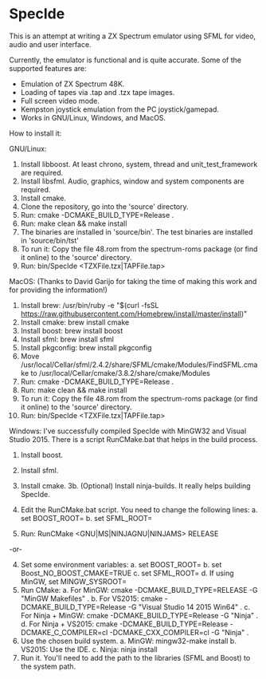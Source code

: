 # SpecIde

This is an attempt at writing a ZX Spectrum emulator using SFML for video, audio and user interface.

Currently, the emulator is functional and is quite accurate. Some of the supported features are:

- Emulation of ZX Spectrum 48K.
- Loading of tapes via .tap and .tzx tape images.
- Full screen video mode.
- Kempston joystick emulation from the PC joystick/gamepad.
- Works in GNU/Linux, Windows, and MacOS.

How to install it:

GNU/Linux:
1. Install libboost. At least chrono, system, thread and unit_test_framework are required.
2. Install libsfml. Audio, graphics, window and system components are required.
3. Install cmake.
4. Clone the repository, go into the 'source' directory.
5. Run: cmake -DCMAKE_BUILD_TYPE=Release .
6. Run: make clean && make install
7. The binaries are installed in 'source/bin'. The test binaries are installed in 'source/bin/tst'
8. To run it: Copy the file 48.rom from the spectrum-roms package (or find it online) to the 'source' directory.
9. Run: bin/SpecIde <TZXFile.tzx|TAPFile.tap>

MacOS: (Thanks to David Garijo for taking the time of making this work and for providing the information!)
1. Install brew: /usr/bin/ruby -e "$(curl -fsSL https://raw.githubusercontent.com/Homebrew/install/master/install)"
2. Install cmake: brew install cmake
3. Install boost: brew install boost
4. Install sfml: brew install sfml
5. Install pkgconfig: brew install pkgconfig
6. Move /usr/local/Cellar/sfml/2.4.2/share/SFML/cmake/Modules/FindSFML.cmake 
   to /usr/local/Cellar/cmake/3.8.2/share/cmake/Modules
7. Run: cmake -DCMAKE_BUILD_TYPE=Release .
8. Run: make clean && make install
9. To run it: Copy the file 48.rom from the spectrum-roms package (or find it online) to the 'source' directory.
10. Run: bin/SpecIde <TZXFile.tzx|TAPFile.tap>

Windows:
I've successfully compiled SpecIde with MinGW32 and Visual Studio 2015. There is a script RunCMake.bat that helps
in the build process.

1. Install boost.
2. Install sfml.
3. Install cmake.
3b. (Optional) Install ninja-builds. It really helps building SpecIde.

4. Edit the RunCMake.bat script. You need to change the following lines:
  a. set BOOST_ROOT=<Path to Boost root directory>
  b. set SFML_ROOT=<Path to SFML binaries>
5. Run: RunCMake <GNU|MS|NINJAGNU|NINJAMS> RELEASE

-or-

4. Set some environment variables:
  a. set BOOST_ROOT=<Path to Boost root directory>
  b. set Boost_NO_BOOST_CMAKE=TRUE
  c. set SFML_ROOT=<Path to SFML binaries>
  d. If using MinGW, set MINGW_SYSROOT=<Path where MinGW is installed>
5. Run CMake:
  a. For MinGW: cmake -DCMAKE_BUILD_TYPE=RELEASE -G "MinGW Makefiles" .
  b. For VS2015: cmake -DCMAKE_BUILD_TYPE=Release -G "Visual Studio 14 2015 Win64" .
  c. For Ninja + MinGW: cmake -DCMAKE_BUILD_TYPE=Release -G "Ninja" .
  d. For Ninja + VS2015: cmake -DCMAKE_BUILD_TYPE=Release -DCMAKE_C_COMPILER=cl -DCMAKE_CXX_COMPILER=cl -G "Ninja" .
6. Use the chosen build system.
  a. MinGW: mingw32-make install
  b. VS2015: Use the IDE.
  c. Ninja: ninja install
7. Run it. You'll need to add the path to the libraries (SFML and Boost) to the system path.
